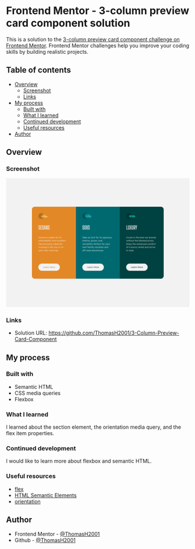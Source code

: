 # Frontend Mentor - 3-column preview card component solution

This is a solution to the [3-column preview card component challenge on Frontend Mentor](https://www.frontendmentor.io/challenges/3column-preview-card-component-pH92eAR2-). Frontend Mentor challenges help you improve your coding skills by building realistic projects. 

## Table of contents

- [Overview](#overview)
  - [Screenshot](#screenshot)
  - [Links](#links)
- [My process](#my-process)
  - [Built with](#built-with)
  - [What I learned](#what-i-learned)
  - [Continued development](#continued-development)
  - [Useful resources](#useful-resources)
- [Author](#author)

## Overview

### Screenshot

![](./images/screenshot.png)

### Links

- Solution URL: https://github.com/ThomasH2001/3-Column-Preview-Card-Component

## My process

### Built with

- Semantic HTML
- CSS media queries
- Flexbox

### What I learned

I learned about the section element, the orientation media query, and the flex item properties.

### Continued development

I would like to learn more about flexbox and semantic HTML.

### Useful resources

- [flex](https://developer.mozilla.org/en-US/docs/Web/CSS/flex)
- [HTML Semantic Elements](https://www.w3schools.com/html/html5_semantic_elements.asp)
- [orientation](https://developer.mozilla.org/en-US/docs/Web/CSS/@media/orientation)

## Author

- Frontend Mentor - [@ThomasH2001](https://www.frontendmentor.io/profile/ThomasH2001)
- Github - [@ThomasH2001](https://github.com/ThomasH2001/)
